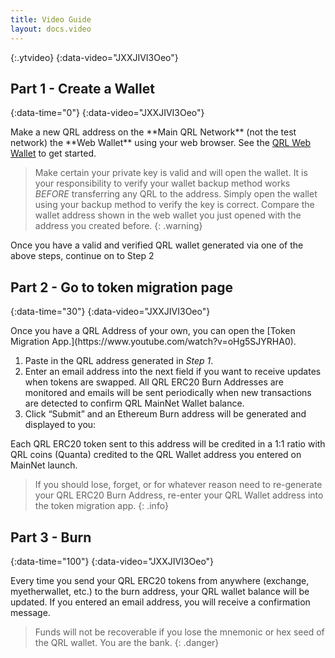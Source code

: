 ```yaml
---
title: Video Guide
layout: docs.video
---
```


>
{:.ytvideo}
{:data-video="JXXJIVI3Oeo"}

## Part 1 - Create a Wallet
{:data-time="0"}
{:data-video="JXXJIVI3Oeo"}

<div markdown="1">
Make a new QRL address on the **Main QRL Network** (not the test network) the **Web Wallet** using your web browser. See the <a href="https://wallet.theqrl.org" target="_blank">QRL Web Wallet</a> to get started.

> Make certain your private key is valid and will open the wallet. It is your responsibility to verify your wallet backup method works *BEFORE* transferring any QRL to the address. Simply open the wallet using your backup method to verify the key is correct. Compare the wallet address shown in the web wallet you just opened with the address you created before.
{: .warning}

Once you have a valid and verified QRL wallet generated via one of the above steps, continue on to Step 2 
</div>


## Part 2 - Go to token migration page
{:data-time="30"}
{:data-video="JXXJIVI3Oeo"}

<div markdown="1">
Once you have a QRL Address of your own, you can open the [Token Migration App.](https://www.youtube.com/watch?v=oHg5SJYRHA0). 

1. Paste in the QRL address generated in *Step 1*. 
2. Enter an email address into the next field if you want to receive updates when tokens are swapped. All QRL ERC20 Burn Addresses are monitored and emails will be sent periodically when new transactions are detected to confirm QRL MainNet Wallet balance.
3. Click “Submit” and an Ethereum Burn address will be generated and displayed to you:

Each QRL ERC20 token sent to this address will be credited in a 1:1 ratio with QRL coins (Quanta) credited to the QRL Wallet address you entered on MainNet launch.

> If you should lose, forget, or for whatever reason need to re-generate your QRL ERC20 Burn Address, re-enter your QRL Wallet address into the token migration app.
{: .info}
</div>

## Part 3 - Burn
{:data-time="100"}
{:data-video="JXXJIVI3Oeo"}

<div markdown="1">
Every time you send your QRL ERC20 tokens from anywhere (exchange, myetherwallet, etc.) to the burn address, your QRL wallet balance will be updated. If you entered an email address, you will receive a confirmation message.
</div>


> Funds will not be recoverable if you lose the mnemonic or hex seed of the QRL wallet. You are the bank.
{: .danger}